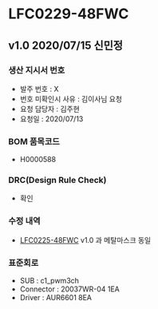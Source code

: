 # LFC0229-48FWC

## v1.0 2020/07/15 신민정

### 생산 지시서 번호
* 발주 번호 : X
* 번호 미확인시 사유 : 김이사님 요청
* 요청 담당자 : 김주현
* 요청일 : 2020/07/13

### BOM 품목코드
* H0000588

### DRC(Design Rule Check)
* 확인

### 수정 내역
* [LFC0225-48FWC](../../lfc0225/lfc0225-48fwc/LFC0225-48FWC.md) v1.0 과 메탈마스크 동일

### 표준회로
* SUB : c1_pwm3ch
* Connector : 20037WR-04 1EA
* Driver : AUR6601 8EA
